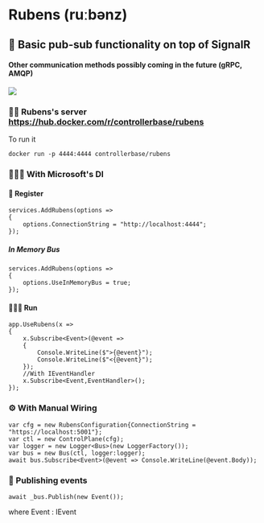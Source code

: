 # Rubens (ruːbənz)
## 📮 Basic pub-sub functionality on top of SignalR  
#### Other communication methods possibly coming in the future (gRPC, AMQP)
![](https://i.imgur.com/tUiHROH.png)
### 🐕‍🦺 Rubens's server https://hub.docker.com/r/controllerbase/rubens
To run it 
```
docker run -p 4444:4444 controllerbase/rubens 
```
### 🧙🏽‍♂️ With Microsoft's DI
#### 🥴 Register
```
services.AddRubens(options =>
{
    options.ConnectionString = "http://localhost:4444";
});
```
##### In Memory Bus
```
services.AddRubens(options =>
{
    options.UseInMemoryBus = true;
});
```
#### 🏌🏽‍♀️ Run
```
app.UseRubens(x =>
{
    x.Subscribe<Event>(@event =>
    {
        Console.WriteLine($">{@event}");
        Console.WriteLine($"<{@event}");
    });
    //With IEventHandler
    x.Subscribe<Event,EventHandler>();
});
```
### ⚙️ With Manual Wiring
```
var cfg = new RubensConfiguration{ConnectionString = "https://localhost:5001"};
var ctl = new ControlPlane(cfg);
var logger = new Logger<Bus>(new LoggerFactory());
var bus = new Bus(ctl, logger:logger);
await bus.Subscribe<Event>(@event => Console.WriteLine(@event.Body));
```
### 🥳 Publishing events
```
await _bus.Publish(new Event());
```
 where Event : IEvent
